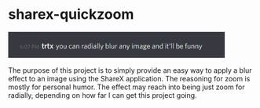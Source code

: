 # sharex-quickzoom

![trtx: you can radially blur any image and it'll be funny](./resources/screenshot.png)

The purpose of this project is to simply provide an easy way to apply a blur effect to an image using the ShareX application.
The reasoning for zoom is mostly for personal humor.
The effect may reach into being just zoom for radially, depending on how far I can get this project going.
